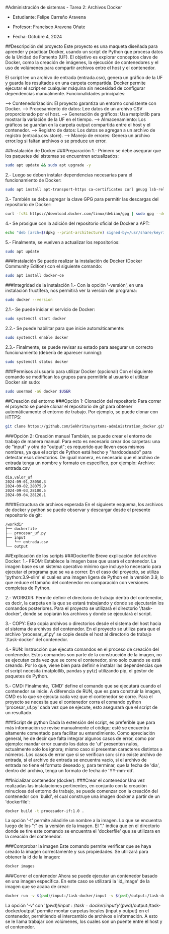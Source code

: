 #Administración de sistemas - Tarea 2: Archivos Docker

- Estudiante: Felipe Carreño Aravena

- Profesor: Francisco Aravena Oñate

- Fecha: Octubre 4, 2024


##Descripción del proyecto
Este proyecto es una maqueta diseñada para aprender y practicar Docker, usando un script de Python que procesa datos de la Unidad de Fomento (UF). El objetivo es explorar conceptos clave de Docker, como la creación de imágenes, la ejecución de contenedores y el uso de volúmenes para compartir archivos entre el host y el contenedor.

El script lee un archivo de entrada (entrada.csv), genera un gráfico de la UF y guarda los resultados en una carpeta compartida. Docker permite ejecutar el script en cualquier máquina sin necesidad de configurar dependencias manualmente.
Funcionalidades principales:

--> Contenedorización: El proyecto garantiza un entorno consistente con Docker.
--> Procesamiento de datos: Lee datos de un archivo CSV proporcionado por el host.
--> Generación de gráficos: Usa matplotlib para mostrar la variación de la UF en el tiempo.
--> Almacenamiento: Los gráficos se guardan en la carpeta output compartida entre el host y el contenedor.
--> Registro de datos: Los datos se agregan a un archivo de registro (entrada.csv.store).
--> Manejo de errores: Genera un archivo error.log si faltan archivos o se produce un error.

##Instalación de Docker
###Preparación
1.- Primero se debe asegurar que los paquetes del sistemas se encuentren actualizados:
```bash
sudo apt update && sudo apt upgrade -y
```

2.- Luego se deben instalar dependencias necesarias para el funcionamiento de Docker:
```bash
sudo apt install apt-transport-https ca-certificates curl gnupg lsb-release software-properties-common -y
```

3.- También se debe agregar la clave GPG para permitir las descargas del repositorio de Docker:
```bash
curl -fsSL https://download.docker.com/linux/debian/gpg | sudo gpg --dearmor -o /usr/share/keyrings/docker-archive-keyring.gpg
```

4.- Se prosigue con la adición del repositorio oficial de Docker a APT:
```bash
echo "deb [arch=$(dpkg --print-architecture) signed-by=/usr/share/keyrings/docker-archive-keyring.gpg] https://download.docker.com/linux/debian $(lsb_release -cs) stable" | sudo tee /etc/apt/sources.list.d/docker.list > /dev/null
```

5.- Finalmente, se vuelven a actualizar los repositorios:
```bash
sudo apt update
```

###Instalación
Se puede realizar la instalación de Docker (Docker Community Edition) con el siguiente comando:
```bash
sudo apt install docker-ce
```

###Integridad de la instalación
1.- Con la opción '-versión', en una instalación fructífera, nos permitirá ver la versión del programa:
```bash
sudo docker --version
```

2.1.- Se puede iniciar el servicio de Docker:
```bash
sudo systemctl start docker
```

2.2.- Se puede habilitar para que inicie automáticamente:
```bash
sudo systemctl enable docker
```

2.3.- Finalmente, se puede revisar su estado para asegurar un correcto funcionamiento (debería de aparecer running):
```bash
sudo systemctl status docker
```

###Permisos al usuario para utilizar Docker (opcional)
Con el siguiente comando se modifican los grupos para permitirle al usuario el utilizar Docker sin sudo:
```bash
sudo usermod -aG docker $USER
```

##Creación del entorno
###Opción 1: Clonación del repositorio
Para correr el proyecto se puede clonar el repositorio de git para obtener automáticamente el entorno de trabajo. Por ejemplo, se puede clonar con HTTPS:
```bash
git clone https://github.com/Sekhrita/systems-administration_docker.git
```

###Opción 2: Creación manual
También, se puede crear el entorno de trabajo de manera manual. Para esto es necesario crear dos carpetas: una de "input" y otra de "output"; es requerido que lleven esos mismos nombres, ya que el script de Python está hecho y "hardcodeado" para detectar esos directorios. De igual manera, es necesario que el archivo de entrada tenga un nombre y formato en específico, por ejemplo:
Archivo: entrada.csv
```
dia,valor_uf
2024-09-01,28050.3
2024-09-02,28075.9
2024-09-03,28100.5
2024-09-04,28120.1
```

####Estructura de archivos esperada
En el siguiente esquema, los archivos de docker y python se puede observar y descargar desde el presente repositorio de git:
```
/workdir
├── dockerfile
├── procesar_uf.py
├── input
│   └── entrada.csv
└── output
```

##Explicación de los scripts
###Dockerfile
Breve explicación del archivo Docker:
1.- FROM: Establece la imagen base que usará el contenedor. La imagen base es un sistema operativo mínimo que incluye lo necesario para ejecutar el programa que se va a correr. En el caso del proyecto, se utiliza 'python:3.9-slim' el cual es una imagen ligera de Python en la versión 3.9, lo que reduce el tamaño del contenedor en comparación con versiones completas de Python.

2.- WORKDIR: Permite definir el directorio de trabajo dentro del contenedor, es decir, la carpeta en la que se estará trabajando y donde se ejecutarán los comandos posteriores. Para el proyecto se utilizará el directorio '/task-docker', donde se copiarán los archivos y donde se ejecutará el script.

3.- COPY: Esto copia archivos o directorios desde el sistema del host hacia el sistema de archivos del contenedor. En el proyecto se utiliza para que el archivo 'procesar_uf.py' se copie desde el host al directorio de trabajo '/task-docker' del contenedor.

4.- RUN: Instrucción que ejecuta comandos en el proceso de creación del contenedor. Estos comandos son parte de la construcción de la imagen, no se ejecutan cada vez que se corre el contenedor, sino solo cuando se está creando. Por lo que, viene bien para definir e instalar las dependencias que el script necesita (matplotlib, pandas y pytz) utilizando pip, el gestor de paquetes de Python.

5.- CMD: Finalmente, 'CMD' define el comando que se ejecutará cuando el contenedor se inicie. A diferencia de RUN, que es para construir la imagen, CMD es lo que se ejecuta cada vez que el contenedor se corre. Para el proyecto se necesita que el contenedor corra el comando python 'procesar_uf.py' cada vez que se ejecute, esto asegurará que el script de un resultado.

###Script de python
Dada la extensión del script, es preferible que para más información se revise manualmente el código; esté se encuentra altamente comentado para facilitar su entendimiento. Como apreciación general, he de decir que falta integrar algunos casos de error, como por ejemplo: mandar error cuando los datos de 'uf' presenten nulos, actualmente solo los ignora; mismo caso si presentan caracteres distintos a números. Los casos de error que si se verifican son: si no existe archivo de entrada, si el archivo de entrada se encuentra vacío, si el archivo de entrada no tiene el formato deseado y, para terminar, que la fecha de 'dia', dentro del archivo, tenga un formato de fecha de 'YY-mm-dd'.


##Inicializar contenedor (docker):
###Crear el contenedor
Una vez realizadas las instalaciones pertinentes, en conjunto con la creación minuciosa del entorno de trabajo, se puede comenzar con la creación del contenedor con 'build', el cual construye una imagen docker a partir de un 'dockerfile':
```bash
docker build -t procesador-if:1.0 .
```
La opción '-t' permite añadirle un nombre a la imagen. Lo que se encuentra luego de los ":" es la versión de la imagen. El "." indica que en el directorio donde se tire este comando se encuentra el 'dockerfile' que se utilizara en la creación del contenedor.

###Comprobar la imagen
Este comando permite verificar que se haya creado la imagen correctamente y sus propiedades. Se utilizará para obtener la id de la imagen:
```bash
docker images
```

###Correr el contenedor
Ahora se puede ejecutar un contenedor basado en una imagen específica. En este caso se utilizará la 'id_image' de la imagen que se acaba de crear:
```bash
docker run -v $(pwd)/input:/task-docker/input -v $(pwd)/output:/task-docker/output <IMAGE_ID>
```
La opción '-v' con '$(pwd)/input:/task-docker/input' y '$(pwd)/output:/task-docker/output' permite montar carpetas locales (input y output) en el contenedor, permitiendo el intercambio de archivos e información. A esto se le llama trabajar con volúmenes, los cuales son un puente entre el host y el contenedor.
